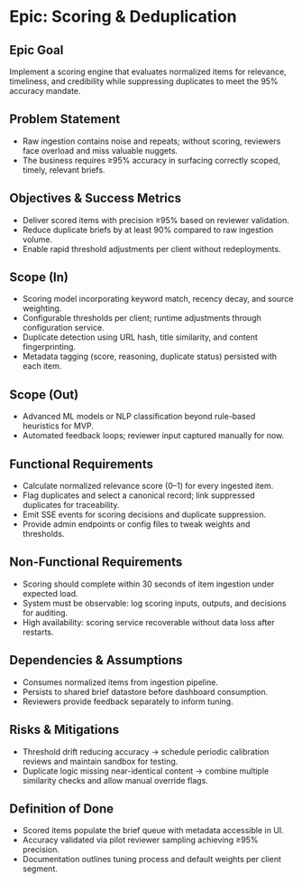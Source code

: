 # Epic: Scoring & Deduplication

## Epic Goal
Implement a scoring engine that evaluates normalized items for relevance, timeliness, and credibility while suppressing duplicates to meet the 95% accuracy mandate.

## Problem Statement
- Raw ingestion contains noise and repeats; without scoring, reviewers face overload and miss valuable nuggets.
- The business requires ≥95% accuracy in surfacing correctly scoped, timely, relevant briefs.

## Objectives & Success Metrics
- Deliver scored items with precision ≥95% based on reviewer validation.
- Reduce duplicate briefs by at least 90% compared to raw ingestion volume.
- Enable rapid threshold adjustments per client without redeployments.

## Scope (In)
- Scoring model incorporating keyword match, recency decay, and source weighting.
- Configurable thresholds per client; runtime adjustments through configuration service.
- Duplicate detection using URL hash, title similarity, and content fingerprinting.
- Metadata tagging (score, reasoning, duplicate status) persisted with each item.

## Scope (Out)
- Advanced ML models or NLP classification beyond rule-based heuristics for MVP.
- Automated feedback loops; reviewer input captured manually for now.

## Functional Requirements
- Calculate normalized relevance score (0–1) for every ingested item.
- Flag duplicates and select a canonical record; link suppressed duplicates for traceability.
- Emit SSE events for scoring decisions and duplicate suppression.
- Provide admin endpoints or config files to tweak weights and thresholds.

## Non-Functional Requirements
- Scoring should complete within 30 seconds of item ingestion under expected load.
- System must be observable: log scoring inputs, outputs, and decisions for auditing.
- High availability: scoring service recoverable without data loss after restarts.

## Dependencies & Assumptions
- Consumes normalized items from ingestion pipeline.
- Persists to shared brief datastore before dashboard consumption.
- Reviewers provide feedback separately to inform tuning.

## Risks & Mitigations
- Threshold drift reducing accuracy → schedule periodic calibration reviews and maintain sandbox for testing.
- Duplicate logic missing near-identical content → combine multiple similarity checks and allow manual override flags.

## Definition of Done
- Scored items populate the brief queue with metadata accessible in UI.
- Accuracy validated via pilot reviewer sampling achieving ≥95% precision.
- Documentation outlines tuning process and default weights per client segment.
